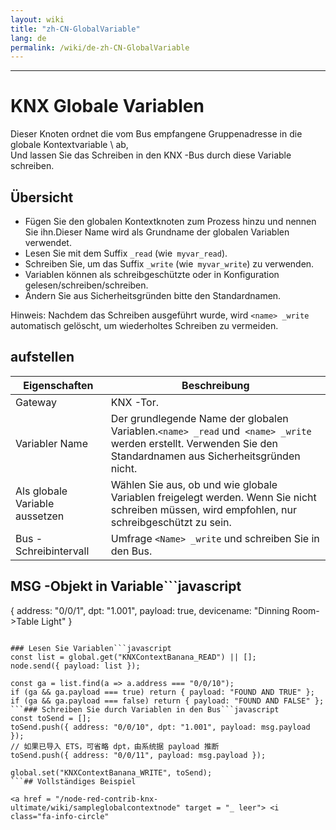 ```yaml
---
layout: wiki
title: "zh-CN-GlobalVariable"
lang: de
permalink: /wiki/de-zh-CN-GlobalVariable
---
```

---


# KNX Globale Variablen

Dieser Knoten ordnet die vom Bus empfangene Gruppenadresse in die globale Kontextvariable \ ab, \
Und lassen Sie das Schreiben in den KNX -Bus durch diese Variable schreiben.

## Übersicht

- Fügen Sie den globalen Kontextknoten zum Prozess hinzu und nennen Sie ihn.Dieser Name wird als Grundname der globalen Variablen verwendet.
- Lesen Sie mit dem Suffix `_read` (wie` myvar_read`).
- Schreiben Sie, um das Suffix `_write` (wie` myvar_write`) zu verwenden.
- Variablen können als schreibgeschützte oder in Konfiguration gelesen/schreiben/schreiben.
- Ändern Sie aus Sicherheitsgründen bitte den Standardnamen.

Hinweis: Nachdem das Schreiben ausgeführt wurde, wird `<name> _write` automatisch gelöscht, um wiederholtes Schreiben zu vermeiden.

## aufstellen

| Eigenschaften | Beschreibung |
|-|-|
| Gateway | KNX -Tor. |
| Variabler Name |Der grundlegende Name der globalen Variablen.`<name> _read` und` <name> _write` werden erstellt. Verwenden Sie den Standardnamen aus Sicherheitsgründen nicht.|
| Als globale Variable aussetzen |Wählen Sie aus, ob und wie globale Variablen freigelegt werden. Wenn Sie nicht schreiben müssen, wird empfohlen, nur schreibgeschützt zu sein.|
| Bus -Schreibintervall | Umfrage `<Name> _write` und schreiben Sie in den Bus.|

## MSG -Objekt in Variable```javascript
{
  address: "0/0/1",
  dpt: "1.001",
  payload: true,
  devicename: "Dinning Room->Table Light"
}
```## Schnelle Verwendung

### Lesen Sie Variablen```javascript
const list = global.get("KNXContextBanana_READ") || [];
node.send({ payload: list });

const ga = list.find(a => a.address === "0/0/10");
if (ga && ga.payload === true) return { payload: "FOUND AND TRUE" };
if (ga && ga.payload === false) return { payload: "FOUND AND FALSE" };
```### Schreiben Sie durch Variablen in den Bus```javascript
const toSend = [];
toSend.push({ address: "0/0/10", dpt: "1.001", payload: msg.payload });
// 如果已导入 ETS，可省略 dpt，由系统据 payload 推断
toSend.push({ address: "0/0/11", payload: msg.payload });

global.set("KNXContextBanana_WRITE", toSend);
```## Vollständiges Beispiel

<a href = "/node-red-contrib-knx-ultimate/wiki/sampleglobalcontextnode" target = "_ leer"> <i class="fa-info-circle"
